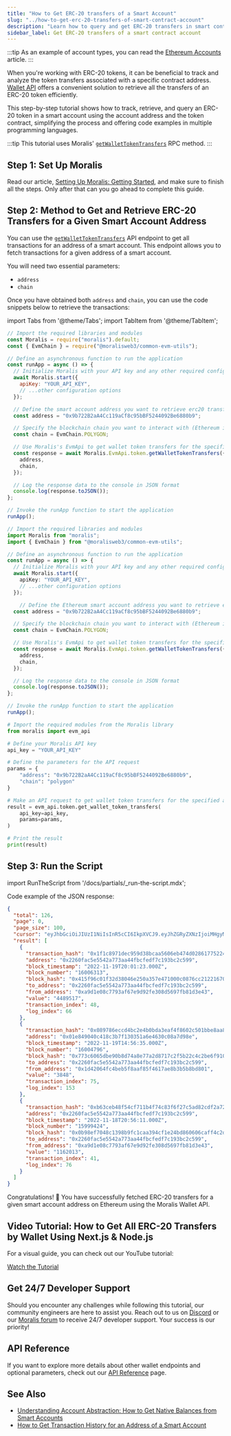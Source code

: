 ```yaml
---
title: "How to Get ERC-20 transfers of a Smart Account"
slug: "../how-to-get-erc-20-transfers-of-smart-contract-account"
description: "Learn how to query and get ERC-20 transfers in smart contract using the Moralis Wallet API."
sidebar_label: Get ERC-20 transfers of a smart contract account
---
```


:::tip
As an example of account types, you can read the [Ethereum Accounts](https://ethereum.org/en/developers/docs/accounts/#types-of-account) article.
:::

When you're working with ERC-20 tokens, it can be beneficial to track and analyze the token transfers associated with a specific contract address. [Wallet API](https://moralis.io/api/wallet/) offers a convenient solution to retrieve all the transfers of an ERC-20 token efficiently.

This step-by-step tutorial shows how to track, retrieve, and query an ERC-20 token in a smart account using the account address and the token contract, simplifying the process and offering code examples in multiple programming languages.

:::tip
This tutorial uses Moralis' [`getWalletTokenTransfers`](/web3-data-api/evm/reference/get-wallet-token-transfers) RPC method.
:::

## Step 1: Set Up Moralis

Read our article, [Setting Up Moralis: Getting Started](/web3-data-api/evm/get-your-api-key), and make sure to finish all the steps. Only after that can you go ahead to complete this guide.

## Step 2: Method to Get and Retrieve ERC-20 Transfers for a Given Smart Account Address

You can use the [`getWalletTokenTransfers`](/web3-data-api/evm/reference/get-wallet-token-transfers) API endpoint to get all transactions for an address of a smart account. This endpoint allows you to fetch transactions for a given address of a smart account.

You will need two essential parameters:

* `address`
* `chain`

Once you have obtained both `address` and `chain`, you can use the code snippets below to retrieve the transactions:

import Tabs from '@theme/Tabs';
import TabItem from '@theme/TabItem';

<Tabs groupId="programming-language">
  <TabItem value="javascript" label="index.js (JavaScript)" default>

```javascript
// Import the required libraries and modules
const Moralis = require("moralis").default;
const { EvmChain } = require("@moralisweb3/common-evm-utils");

// Define an asynchronous function to run the application
const runApp = async () => {
  // Initialize Moralis with your API key and any other required configurations
  await Moralis.start({
    apiKey: "YOUR_API_KEY",
    // ...other configuration options
  });

  // Define the smart account address you want to retrieve erc20 transfers for
  const address = "0x9b722B2aA4Cc119aCf8c95bBF5244092Be6880b9";

  // Specify the blockchain chain you want to interact with (Ethereum in this case)
  const chain = EvmChain.POLYGON;

  // Use Moralis's EvmApi to get wallet token transfers for the specified address and chain
  const response = await Moralis.EvmApi.token.getWalletTokenTransfers({
    address,
    chain,
  });

  // Log the response data to the console in JSON format
  console.log(response.toJSON());
};

// Invoke the runApp function to start the application
runApp();
```

</TabItem>
<TabItem value="typescript" label="index.ts (TypeScript)">

```typescript
// Import the required libraries and modules
import Moralis from "moralis";
import { EvmChain } from "@moralisweb3/common-evm-utils";

// Define an asynchronous function to run the application
const runApp = async () => {
  // Initialize Moralis with your API key and any other required configurations
  await Moralis.start({
    apiKey: "YOUR_API_KEY",
    // ...other configuration options
  });

    // Define the Ethereum smart account address you want to retrieve erc20 tokens transfers for
  const address = "0x9b722B2aA4Cc119aCf8c95bBF5244092Be6880b9";

  // Specify the blockchain chain you want to interact with (Ethereum in this case)
  const chain = EvmChain.POLYGON;

  // Use Moralis's EvmApi to get wallet token transfers for the specified address and chain
  const response = await Moralis.EvmApi.token.getWalletTokenTransfers({
    address,
    chain,
  });

  // Log the response data to the console in JSON format
  console.log(response.toJSON());
};

// Invoke the runApp function to start the application
runApp();
```

</TabItem>
<TabItem value="python" label="index.py (Python)">

```python
# Import the required modules from the Moralis library
from moralis import evm_api

# Define your Moralis API key
api_key = "YOUR_API_KEY"

# Define the parameters for the API request
params = {
    "address": "0x9b722B2aA4Cc119aCf8c95bBF5244092Be6880b9",
    "chain": "polygon"
}

# Make an API request to get wallet token transfers for the specified address and chain
result = evm_api.token.get_wallet_token_transfers(
    api_key=api_key,
    params=params,
)

# Print the result
print(result)
```

</TabItem>
</Tabs>

## Step 3: Run the Script

import RunTheScript from '/docs/partials/\_run-the-script.mdx';

<RunTheScript />

Code example of the JSON response:

```json
{
  "total": 126,
  "page": 0,
  "page_size": 100,
  "cursor": "eyJhbGciOiJIUzI1NiIsInR5cCI6IkpXVCJ9.eyJhZGRyZXNzIjoiMHgyMjYwZmFjNWU1NTQyYTc3M2FhNDRmYmNmZWRmN2MxOTNiYzJjNTk5IiwiY2hhaW4iOiJldGgiLCJhcGlLZXlJZCI6MTkwNjU5LCJsaW1pdCI6MTAwLCJ0b3BpYzMiOiI9Om51bGwiLCJ0b19ibG9jayI6IjExMTAwMDQ1IiwicGFnZSI6MSwidG90YWwiOjEyNiwib2Zmc2V0IjoxLCJ1YyI6dHJ1ZSwiaWF0IjoxNjY5NjQ2ODMzfQ.NIWg35DjoTMlaE6JaoJld24p9zBgGL56Zp8PPzQnJk4",
  "result": [
    {
      "transaction_hash": "0x1f1c8971dec959d38bcaa5606eb474d028617752240727692cd5ef21a435d847",
      "address": "0x2260fac5e5542a773aa44fbcfedf7c193bc2c599",
      "block_timestamp": "2022-11-19T20:01:23.000Z",
      "block_number": "16006313",
      "block_hash": "0x415f96c01f32d38046e250a357e471000c0876cc2122167056cf4c4c1113a522",
      "to_address": "0x2260fac5e5542a773aa44fbcfedf7c193bc2c599",
      "from_address": "0xa9d1e08c7793af67e9d92fe308d5697fb81d3e43",
      "value": "4489517",
      "transaction_index": 48,
      "log_index": 66
    },
    {
      "transaction_hash": "0x089786eccd4bc2e4b0bda3eaf4f8602c501bbe8aa8f839b723dcd5fafdb28fbc",
      "address": "0x01e849040c418c3b7f130351a6e4630c08a7d98e",
      "block_timestamp": "2022-11-19T14:56:35.000Z",
      "block_number": "16004796",
      "block_hash": "0x773c6065dbe90b8d74a8e77a2d8717c2f5b22c4c2be6f910971db80bd0f47911",
      "to_address": "0x2260fac5e5542a773aa44fbcfedf7c193bc2c599",
      "from_address": "0x1d42064fc4beb5f8aaf85f4617ae8b3b5b8bd801",
      "value": "3848",
      "transaction_index": 75,
      "log_index": 153
    },
    {
      "transaction_hash": "0xb63ceb48f54cf711b4f74c83f6f27c5ad82cdf2a7285afefedc5f28645a72ef3",
      "address": "0x2260fac5e5542a773aa44fbcfedf7c193bc2c599",
      "block_timestamp": "2022-11-18T20:56:11.000Z",
      "block_number": "15999424",
      "block_hash": "0x0b98ef7048c1398b9fc1caa394cf1e24bd860606caff4c2dd359b8cddd678b18",
      "to_address": "0x2260fac5e5542a773aa44fbcfedf7c193bc2c599",
      "from_address": "0xa9d1e08c7793af67e9d92fe308d5697fb81d3e43",
      "value": "1162013",
      "transaction_index": 41,
      "log_index": 76
    }
  ]
}
```

Congratulations! 🥳 You have successfully fetched ERC-20 transfers for a given smart account address on Ethereum using the Moralis Wallet API.

## Video Tutorial: How to Get All ERC-20 Transfers by Wallet Using Next.js & Node.js

For a visual guide, you can check out our YouTube tutorial:

[Watch the Tutorial](https://www.youtube.com/watch?v=90gGk-ZXpf8)

## Get 24/7 Developer Support

Should you encounter any challenges while following this tutorial, our community engineers are here to assist you. Reach out to us on [Discord](https://moralis.io/discord) or our [Moralis forum](https://forum.moralis.io) to receive 24/7 developer support. Your success is our priority!

## API Reference

If you want to explore more details about other wallet endpoints and optional parameters, check out our [API Reference](/web3-data-api/evm/reference#wallet-api) page.

## See Also

* [Understanding Account Abstraction: How to Get Native Balances from Smart Accounts](/web3-data-api/evm/wallet-api/how-to-get-the-native-balance-of-a-smart-contract-account)
* [How to Get Transaction History for an Address of a Smart Account](/web3-data-api/evm/wallet-api/how-to-get-transactions-of-smart-contract-account)
